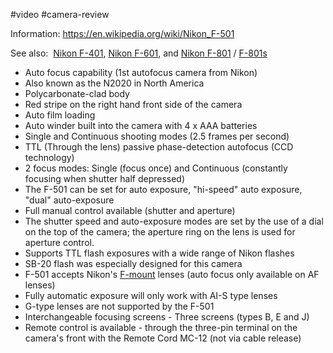 #video #camera-review

Information:
https://en.wikipedia.org/wiki/Nikon_F-501

See also:  [Nikon F-401](https://en.wikipedia.org/wiki/Nikon_F-401 "Nikon F-401"), [Nikon F-601](https://en.wikipedia.org/wiki/Nikon_F-601 "Nikon F-601"), and [Nikon F-801](https://en.wikipedia.org/wiki/Nikon_F-801 "Nikon F-801") / [F-801s](https://en.wikipedia.org/wiki/Nikon_F-801s "Nikon F-801s")

* Auto focus capability (1st autofocus camera from Nikon)
* Also known as the N2020 in North America
* Polycarbonate-clad body
* Red stripe on the right hand front side of the camera
* Auto film loading
* Auto winder built into the camera with 4 x AAA batteries
* Single and Continuous shooting modes (2.5 frames per second)
* TTL (Through the lens) passive phase-detection autofocus (CCD technology)
* 2 focus modes: Single (focus once) and Continuous (constantly focusing when shutter half depressed)
* The F-501 can be set for auto exposure, "hi-speed" auto exposure, "dual" auto-exposure
* Full manual control available (shutter and aperture)
* The shutter speed and auto-exposure modes are set by the use of a dial on the top of the camera; the aperture ring on the lens is used for aperture control.
* Supports TTL flash exposures with a wide range of Nikon flashes
* SB-20 flash was especially designed for this camera
* F-501 accepts Nikon's [F-mount](https://en.wikipedia.org/wiki/Nikon_F-mount "Nikon F-mount") lenses (auto focus only available on AF lenses)
* Fully automatic exposure will only work with AI-S type lenses
* G-type lenses are not supported by the F-501
* Interchangeable focusing screens - Three screens (types B, E and J)
* Remote control is available - through the three-pin terminal on the camera's front with the Remote Cord MC-12 (not via cable release)